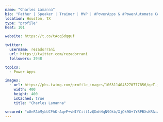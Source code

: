 ```yaml
---
name: "Charles Lamanna"
bio: "Father | Speaker | Trainer | MVP | #PowerApps & #PowerAutomate Community Super User | YouTuber Right-pointing triangle http://youtube.com/c/rezadorrani | Learn - Share - Clockwise rightwards and leftwards open circle arrows"
location: Houston, TX
type: "profile"
heat: 101

website: https://t.co/tAcqSdqguf

twitter:
  username: rezadorrani
  url: https://twitter.com/rezadorrani
  followers: 3948

topics:
  - Power Apps

images:
  - url: https://pbs.twimg.com/profile_images/1063114045270777856/qeT-jpWr_400x400.jpg
    width: 400
    height: 400
    isCached: true
    title: "Charles Lamanna"

secured: "x8eFAbMybUCPhKrAqeF+vNIYCitt1zQDmhHqN9Okb/XjQk9O+1YBPBXsKRAizOPE4JZ0CB8CkC59EKGEYshWfqR4BX4ONOFAwQlbIQURoJRtOdstzmrJrkFfiIXKSdwM+xAMBWt8cVRtaGWRitNeEc/ai5nUJoA+GmyNzWlJe9Ojdf7z2j7EzPBPQMpzJIQTOTY6V0QiawxZz4uGe0Ee/RjrOvjWUm42VZMWlkTi6n70stHvy0MI+dYytGfp5WBRC24qJ3FETHBRoz53J8amSsoSJ/Sp6KyWGWj4boWG59iYNsgDci3Xt6xvhJsE9IGWjhPigyziZQQ2Fz4wxoGCmDYJkGvAY1GrHcmCC1AKfeIrANCvozofRtrg3PTT2ENDFiDIonexDMrVQQMaVokMKBYis6bpfhCjEUV7wrKig6I=;h9llF5w+LFl9IKBbR8OeYQ=="
---
```



